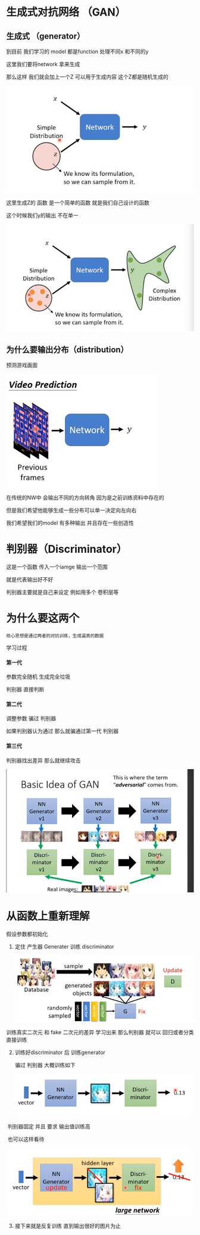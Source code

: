 # 生成式对抗网络 （GAN）

## 生成式 （generator）

到目前 我们学习的 model 都是function 处理不同x 和不同的y

这里我们要将network 拿来生成

那么这样 我们就会加上一个Z 可以用于生成内容 这个Z都是随机生成的

![image-20250409103931136](https://raw.githubusercontent.com/Xioaruan912/pic/main/image-20250409103931136.png)

这里生成Z的 函数 是一个简单的函数 就是我们自己设计的函数 

这个时候我们y的输出 不在单一

![image-20250409104043404](https://raw.githubusercontent.com/Xioaruan912/pic/main/image-20250409104043404.png)

## 为什么要输出分布（distribution）

预测游戏画面

![image-20250409104210888](https://raw.githubusercontent.com/Xioaruan912/pic/main/image-20250409104210888.png)

在传统的NW中 会输出不同的方向转角 因为是之前训练资料中存在的

但是我们希望他能够生成一些分布可以单一决定向左向右

我们希望我们的model 有多种输出 并且存在一些创造性 

# **判别器（Discriminator）**

这是一个函数 传入一个iamge 输出一个范围

就是代表输出好不好

判别器主要就是自己来设定 例如用多个 卷积层等

# 为什么要这两个

```
核心思想是通过两者的对抗训练，生成逼真的数据
```

学习过程

#### 第一代 

参数完全随机 生成完全垃圾

判别器 直接判断

#### 第二代

调整参数 骗过 判别器

如果判别器认为通过 那么就骗通过第一代 判别器

#### 第三代

判别器找出差异 那么就继续攻击

![image-20250409212406895](https://raw.githubusercontent.com/Xioaruan912/pic/main/image-20250409212406895.png)

# 从函数上重新理解

假设参数都初始化

1. 定住 产生器 Generater 训练 discriminator

   ![image-20250409212951268](https://raw.githubusercontent.com/Xioaruan912/pic/main/image-20250409212951268.png)

训练真实二次元 和 fake 二次元的差异 学习出来 那么判别器 就可以 回归或者分类 直接训练

2. 训练好discriminator 后 训练generator

   骗过 判别器 大概训练如下

   ![image-20250409213736984](https://raw.githubusercontent.com/Xioaruan912/pic/main/image-20250409213736984.png)

​	判别器固定 并且 要求 输出值训练高

​	也可以这样看待

![image-20250409213817901](https://raw.githubusercontent.com/Xioaruan912/pic/main/image-20250409213817901.png)

3. 接下来就是反复训练 直到输出很好的图片为止